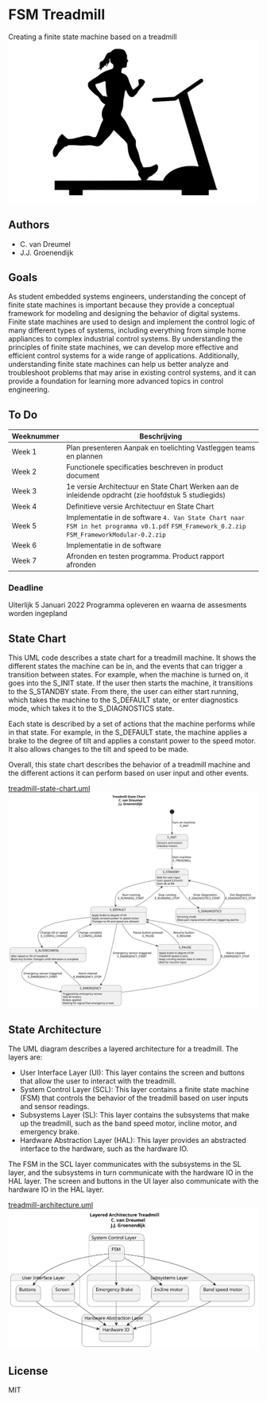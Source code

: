 # FSM Treadmill
Creating a finite state machine based on a treadmill
![Treadmill picture](/doc/pics/treadmill.svg)

## Authors
* C. van Dreumel
* J.J. Groenendijk

## Goals
As student embedded systems engineers, understanding the concept of finite state machines is important because they provide a conceptual framework for modeling and designing the behavior of digital systems. Finite state machines are used to design and implement the control logic of many different types of systems, including everything from simple home appliances to complex industrial control systems. By understanding the principles of finite state machines, we can develop more effective and efficient control systems for a wide range of applications. Additionally, understanding finite state machines can help us better analyze and troubleshoot problems that may arise in existing control systems, and it can provide a foundation for learning more advanced topics in control engineering.

## To Do

| Weeknummer | Beschrijving                                                                                                                                |
|------------|---------------------------------------------------------------------------------------------------------------------------------------------|
| Week 1     | Plan presenteren Aanpak en toelichting Vastleggen teams en plannen                                                                          |
| Week 2     | Functionele specificaties beschreven in product document                                                                                    |
| Week 3     | 1e versie Architectuur en State Chart			 Werken aan de inleidende opdracht (zie hoofdstuk 5 studiegids)                                        |
| Week 4     | Definitieve versie Architectuur en State Chart                                                                                              |
| Week 5     | Implementatie in de software `4. Van State Chart naar FSM in het programma v0.1.pdf` `FSM_Framework_0.2.zip` `FSM_FrameworkModular-0.2.zip` |
| Week 6     | Implementatie in de software                                                                                                                |
| Week 7     | Afronden en testen programma. Product rapport afronden                                                                                      |

### Deadline
Uiterlijk 5 Januari 2022 Programma opleveren en waarna de assesments worden ingepland

## State Chart
This UML code describes a state chart for a treadmill machine. It shows the different states the machine can be in, and the events that can trigger a transition between states. For example, when the machine is turned on, it goes into the S_INIT state. If the user then starts the machine, it transitions to the S_STANDBY state. From there, the user can either start running, which takes the machine to the S_DEFAULT state, or enter diagnostics mode, which takes it to the S_DIAGNOSTICS state.

Each state is described by a set of actions that the machine performs while in that state. For example, in the S_DEFAULT state, the machine applies a brake to the degree of tilt and applies a constant power to the speed motor. It also allows changes to the tilt and speed to be made.

Overall, this state chart describes the behavior of a treadmill machine and the different actions it can perform based on user input and other events.

[treadmill-state-chart.uml](/uml/treadmill-state-chart.uml)
![treadmill-state-chart](/uml/treadmill-state-chart.svg)


## State Architecture
The UML diagram describes a layered architecture for a treadmill. The layers are:
 - User Interface Layer (UI): This layer contains the screen and buttons that allow the user to interact with the treadmill.
 - System Control Layer (SCL): This layer contains a finite state machine (FSM) that controls the behavior of the treadmill based on user inputs and sensor readings.
 - Subsystems Layer (SL): This layer contains the subsystems that make up the treadmill, such as the band speed motor, incline motor, and emergency brake.
 - Hardware Abstraction Layer (HAL): This layer provides an abstracted interface to the hardware, such as the hardware IO.

The FSM in the SCL layer communicates with the subsystems in the SL layer, and the subsystems in turn communicate with the hardware IO in the HAL layer. The screen and buttons in the UI layer also communicate with the hardware IO in the HAL layer.

[treadmill-architecture.uml](/uml/treadmill-architecture.uml)
![treadmill-architecture](/uml/treadmill-architecture.svg)

## License
MIT
